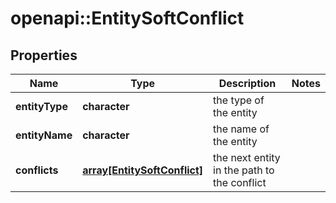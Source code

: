 # openapi::EntitySoftConflict


## Properties
Name | Type | Description | Notes
------------ | ------------- | ------------- | -------------
**entityType** | **character** | the type of the entity | 
**entityName** | **character** | the name of the entity | 
**conflicts** | [**array[EntitySoftConflict]**](EntitySoftConflict.md) | the next entity in the path to the conflict | 


